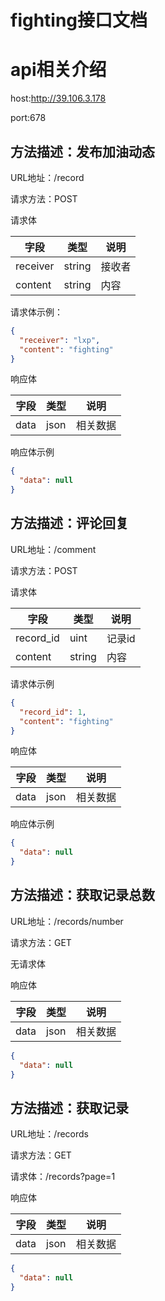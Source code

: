 # fighting接口文档

# api相关介绍

host:http://39.106.3.178

port:678

## 方法描述：发布加油动态

URL地址：/record

请求方法：POST

请求体

| 字段 | 类型 | 说明 |
| --- | --- | --- |
| receiver | string | 接收者 |
| content | string | 内容 |

请求体示例：

```json
{
  "receiver": "lxp",
  "content": "fighting"
}
```

响应体

| 字段 | 类型 | 说明 |
| --- | --- | --- |
| data | json | 相关数据 |

响应体示例

```json
{
  "data": null
}
```

## 方法描述：评论回复

URL地址：/comment

请求方法：POST

请求体

| 字段 | 类型 | 说明 |
| --- | --- | --- |
| record_id | uint | 记录id |
| content | string | 内容 |

请求体示例

```json
{
  "record_id": 1,
  "content": "fighting"
}
```

响应体

| 字段 | 类型 | 说明 |
| --- | --- | --- |
| data | json | 相关数据 |

响应体示例

```json
{
  "data": null
}
```

## 方法描述：获取记录总数

URL地址：/records/number

请求方法：GET

无请求体

响应体

| 字段 | 类型 | 说明 |
| --- | --- | --- |
| data | json | 相关数据 |

```json
{
  "data": null
}
```

## 方法描述：获取记录

URL地址：/records

请求方法：GET

请求体：/records?page=1

响应体

| 字段 | 类型 | 说明 |
| --- | --- | --- |
| data | json | 相关数据 |

```json
{
  "data": null
}
```